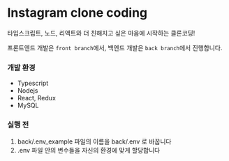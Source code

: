 # Instagram clone coding
타입스크립트, 노드, 리액트와 더 친해지고 싶은 마음에 시작하는 클론코딩!

프론트엔드 개발은 `front branch`에서, 백엔드 개발은 `back branch`에서 진행합니다.

### 개발 환경
- Typescript
- Nodejs
- React, Redux
- MySQL

### 실행 전
1. back/.env_example 파일의 이름을 back/.env 로 바꿉니다
2. .env 파일 안의 변수들을 자신의 환경에 맞게 할당합니다
